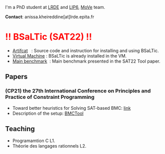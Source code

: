 I'm a PhD student at [LRDE](https://www.lrde.epita.fr/wiki/Home) and [LIP6](https://www.lip6.fr), [MoVe](https://www.lip6.fr/MoVe) team.

**Contact**: anissa.kheireddine[at]lrde.epita.fr


# <span style="color:red">!! BSaLTic  (SAT22) !!</span>

 * [Artifcat](https://doi.org/10.5281/zenodo.6323166) &nbsp;&nbsp;: Source code and instruction for installing and using BSaLTic.
 * [Virtual Machine](https://doi.org/10.5281/zenodo.6323716) : BSaLTic is already installed in the VM.
 * [Main benchmark](https://doi.org/10.5281/zenodo.6303638) &nbsp;: Main benchmark presented in the SAT22 Tool paper.


## Papers
###  (CP21)  the 27th International Conference on Principles and Practice of Constraint Programming 
- Toward better heuristics for Solving SAT-based BMC: [link](https://www.lrde.epita.fr/wiki/Publications/kheireddine.21.cp)
- Description of the setup: [BMCTool](https://akheireddine.github.io/cp21/cp21.html)


## Teaching

 * Programamtion C L1.
 * Théorie des langages rationnels L2.

